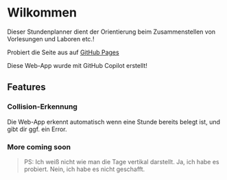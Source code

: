 # Wilkommen

Dieser Stundenplanner dient der Orientierung beim Zusammenstellen von Vorlesungen und Laboren etc.!

Probiert die Seite aus auf [GitHub Pages](https://quabey.github.io/StundenPlaner/)

Diese Web-App wurde mit GitHub Copilot erstellt!

## Features

### Collision-Erkennung

Die Web-App erkennt automatisch wenn eine Stunde bereits belegt ist, und gibt dir ggf. ein Error.

### More coming soon 

> PS: Ich weiß nicht wie man die Tage vertikal darstellt. Ja, ich habe es probiert. Nein, ich habe es nicht geschafft. 
